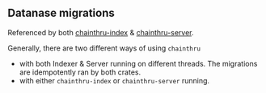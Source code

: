 ## Datanase migrations

Referenced by both [chainthru-index](../chainthru-index/) & [chainthru-server](../chainthru-server/).

Generally, there are two different ways of using `chainthru`
- with both Indexer & Server running on different threads. The migrations are idempotently ran by both crates.
- with either `chainthru-index` or `chainthru-server` running.